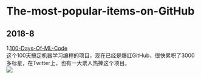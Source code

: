 # The-most-popular-items-on-GitHub
## 2018-8
1.[100-Days-Of-ML-Code](https://github.com/Avik-Jain/100-Days-Of-ML-Code)<BR>
  这个100天搞定机器学习编程的项目，现在已经是爆红GitHub，很快累积了3000多标星，在Twitter上，也有一大票人热捧这个项目。<BR>
  ![](https://github.com/Avik-Jain/100-Days-Of-ML-Code/raw/master/Info-graphs/Day%201.jpg)
